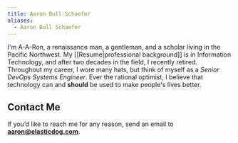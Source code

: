 ```yaml
---
title: Aaron Bull Schaefer
aliases:
  - Aaron Bull Schaefer
---
```

I'm A-A-Ron, a renaissance man, a gentleman, and a scholar living in the Pacific Northwest. My [[Resume|professional background]] is in Information Technology, and after two decades in the field, I recently retired. Throughout my career, I wore many hats, but think of myself as a _Senior DevOps Systems Engineer_. Ever the rational optimist, I believe that technology can and **should** be used to make people's lives better.

## Contact Me

If you’d like to reach me for any reason, send an email to **[aaron@elasticdog.com](mailto:aaron@elasticdog.com)**.